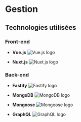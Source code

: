 # Gestion

## Technologies utilisées

### Front-end
- **Vue.js**
  ![Vue.js logo](https://upload.wikimedia.org/wikipedia/commons/6/63/Vue.js_Logo_2.svg)

- **Nuxt.js**
  ![Nuxt.js logo](https://nuxtjs.org/logos/nuxtjs-portrait.svg)

### Back-end
- **Fastify**
  ![Fastify logo](https://fastify.io/img/logo.svg)

- **MongoDB**
  ![MongoDB logo](https://www.mongodb.com/assets/images/global/brand/logo/mongodb-logo-512x512.png)

- **Mongoose**
  ![Mongoose logo](https://mongoosejs.com/docs/images/mongoose5_62x62.png)

- **GraphQL**
  ![GraphQL logo](https://upload.wikimedia.org/wikipedia/commons/0/0e/GraphQL_Logo.svg)
